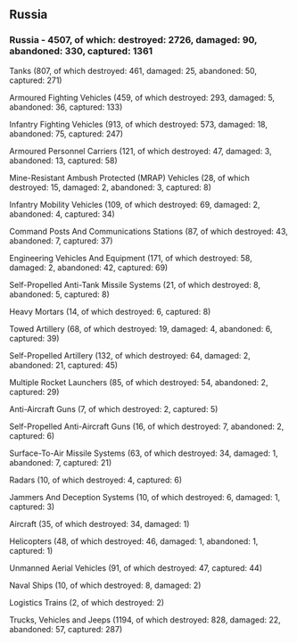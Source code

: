 
 
 ## Russia
 
 ### Russia - 4507, of which: destroyed: 2726, damaged: 90, abandoned: 330, captured: 1361

 

 

 Tanks (807, of which destroyed: 461, damaged: 25, abandoned: 50, captured: 271)

 Armoured Fighting Vehicles (459, of which destroyed: 293, damaged: 5, abandoned: 36, captured: 133)

 Infantry Fighting Vehicles (913, of which destroyed: 573, damaged: 18, abandoned: 75, captured: 247)

 Armoured Personnel Carriers (121, of which destroyed: 47, damaged: 3, abandoned: 13, captured: 58)

 Mine-Resistant Ambush Protected (MRAP) Vehicles (28, of which destroyed: 15, damaged: 2, abandoned: 3, captured: 8)

 Infantry Mobility Vehicles (109, of which destroyed: 69, damaged: 2, abandoned: 4, captured: 34)

 Command Posts And Communications Stations (87, of which destroyed: 43, abandoned: 7, captured: 37)

 Engineering Vehicles And Equipment (171, of which destroyed: 58, damaged: 2, abandoned: 42, captured: 69)

 Self-Propelled Anti-Tank Missile Systems (21, of which destroyed: 8, abandoned: 5, captured: 8)

 Heavy Mortars (14, of which destroyed: 6, captured: 8)

 Towed Artillery (68, of which destroyed: 19, damaged: 4, abandoned: 6, captured: 39)

 Self-Propelled Artillery (132, of which destroyed: 64, damaged: 2, abandoned: 21, captured: 45)

 Multiple Rocket Launchers (85, of which destroyed: 54, abandoned: 2, captured: 29)

 Anti-Aircraft Guns (7, of which destroyed: 2, captured: 5)

 Self-Propelled Anti-Aircraft Guns (16, of which destroyed: 7, abandoned: 2, captured: 6)

 Surface-To-Air Missile Systems (63, of which destroyed: 34, damaged: 1, abandoned: 7, captured: 21)

 Radars (10, of which destroyed: 4, captured: 6)

 Jammers And Deception Systems (10, of which destroyed: 6, damaged: 1, captured: 3)

 Aircraft (35, of which destroyed: 34, damaged: 1)

 Helicopters (48, of which destroyed: 46, damaged: 1, abandoned: 1, captured: 1)

 Unmanned Aerial Vehicles (91, of which destroyed: 47, captured: 44)

 Naval Ships (10, of which destroyed: 8, damaged: 2)

 Logistics Trains (2, of which destroyed: 2)

 Trucks, Vehicles and Jeeps (1194, of which destroyed: 828, damaged: 22, abandoned: 57, captured: 287)

